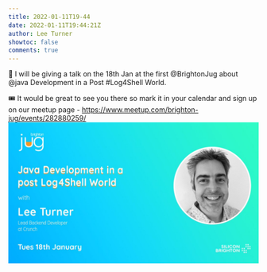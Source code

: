```yaml
---
title: 2022-01-11T19-44
date: 2022-01-11T19:44:21Z
author: Lee Turner
showtoc: false
comments: true
---
```


📆 I will be giving a talk on the 18th Jan at the first @BrightonJug about @java Development in a Post #Log4Shell World.

🎟 It would be great to see you there so mark it in your calendar and sign up on our meetup page - https://www.meetup.com/brighton-jug/events/282880259/ ![](/img/x//1480988976009953285-FI2G2yEWYAYLdOg.jpg)

